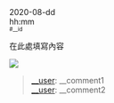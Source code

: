 
<tr>
<td width="150" align="right">2020-08-dd<br>hh:mm<br><sup><sub>#__id</sub></sup></td>
<td><p>
在此處填寫內容</p><p>
<a href="src/__pic_ID.jpg?raw=true"><img src="thumbnail/__pic_ID.webp"></a></p>
</td>
</tr>

<blockquote>
<a href="/__user">__user</a>: __comment1<br>
<a href="/__user">__user</a>: __comment2<br>
</blockquote>
